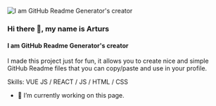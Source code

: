 ![I am GitHub Readme Generator's creator](https://media.licdn.com/dms/image/v2/D5616AQHwrApnH4Ogvg/profile-displaybackgroundimage-shrink_350_1400/profile-displaybackgroundimage-shrink_350_1400/0/1730026677204?e=1735776000&v=beta&t=gSvIUw26bU2pGy5bm31NUT36NX09bl4EyhQyBVB7dbM)

### Hi there 👋, my name is Arturs
#### I am GitHub Readme Generator's creator

I made this project just for fun, it allows you to create nice and simple GitHub Readme files that you can copy/paste and use in your profile.

Skills: VUE JS / REACT / JS / HTML / CSS

- 🔭 I’m currently working on this page. 




